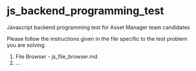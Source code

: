 # js_backend_programming_test
Javascript backend programming test for Asset Manager team candidates

Please follow the instructions given in the file specific to the test problem you are solving

1. File Browser - js_file_browser.md
2. ...
